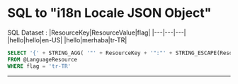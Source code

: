 
# SQL to "i18n Locale JSON Object"

SQL Dataset :
|ResourceKey|ResourceValue|flag|
|---|---|---|
|hello|hello|en-US|
|hello|merhaba|tr-TR|

```SQL
SELECT '{' + STRING_AGG( '"' + ResourceKey + '":"' + STRING_ESCAPE(ResourceValue,'json') + '"' ,',') + '}' as attributes 
FROM @LanguageResource
WHERE flag = 'tr-TR'
```
* * *